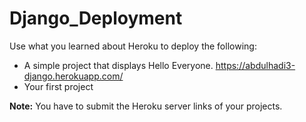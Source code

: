 # Django_Deployment

Use what you learned about Heroku to deploy the following:
- A simple project that displays Hello Everyone.    https://abdulhadi3-django.herokuapp.com/
- Your first project 

**Note:** You have to submit the Heroku server links of your projects.

